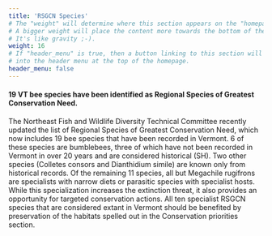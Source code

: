 ```yaml
---
title: 'RSGCN Species'
# The "weight" will determine where this section appears on the "homepage".
# A bigger weight will place the content more towards the bottom of the page.
# It's like gravity ;-).
weight: 16
# If "header_menu" is true, then a button linking to this section will be placed
# into the header menu at the top of the homepage.
header_menu: false
---
```

<div class="lead">
<h4>
19 VT bee species have been identified as Regional Species of Greatest Conservation Need.
</h4>
</div>

The Northeast Fish and Wildlife Diversity Technical Committee recently updated the list of Regional Species of Greatest Conservation Need, which now includes 19 bee species that have been recorded in Vermont. 6 of these species are bumblebees, three of which have not been recorded in Vermont in over 20 years and are considered historical (SH). Two other species (Colletes consors and Dianthidium simile) are known only from historical records. Of the remaining 11 species, all but Megachile rugifrons are specialists with narrow diets or parasitic species with specialist hosts. While this specialization increases the extinction threat, it also provides an opportunity for targeted conservation actions. All ten specialist RSGCN species that are considered extant in Vermont should be benefited by preservation of the habitats spelled out in the Conservation priorities section.
